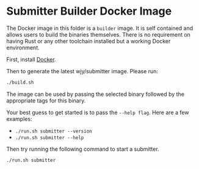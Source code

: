 # Submitter Builder Docker Image

The Docker image in this folder is a `builder` image. It is self contained and allows users to build the binaries themselves.
There is no requirement on having Rust or any other toolchain installed but a working Docker environment.

First, install [Docker](https://docs.docker.com/get-docker/).

Then to generate the latest wjy/submitter image. Please run:
```sh
./build.sh
```

The image can be used by passing the selected binary followed by the appropriate tags for this binary.

Your best guess to get started is to pass the `--help flag`. Here are a few examples:

- `./run.sh submitter --version`
- `./run.sh submitter --help`

Then try running the following command to start a submitter.

```sh
./run.sh submitter
```
